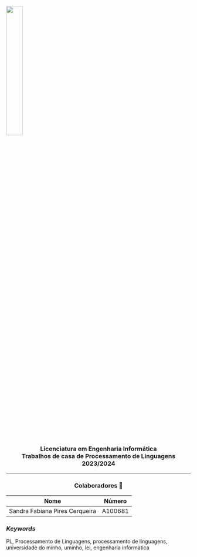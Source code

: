 <img src='uminho.png' width="30%"/>

<h3 align="center">Licenciatura em Engenharia Informática <br> Trabalhos de casa de Processamento de Linguagens <br> 2023/2024 </h3>

---
<h3 align="center"> Colaboradores &#129309 </h2>

<div align="center">

| Nome                           |  Número |
|--------------------------------|---------|
| Sandra Fabiana Pires Cerqueira | A100681 |

</div>


<h3><i>Keywords</i></h3>
PL, Processamento de Linguagens, processamento de linguagens, universidade do minho, uminho, lei, engenharia informatica
